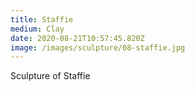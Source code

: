 ```yaml
---
title: Staffie
medium: Clay
date: 2020-08-21T10:57:45.820Z
image: /images/sculpture/08-staffie.jpg
---
```

Sculpture of Staffie

